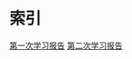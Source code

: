 # 索引

[第一次学习报告](https://github.com/dwdwdw37/dwdwdw.github.io/blob/main/%E7%AC%AC%E4%B8%80%E6%AC%A1/PMSM%E7%94%B5%E6%9C%BA%E6%8E%A7%E5%88%B6%E7%90%86%E8%AE%BA.md)
[第二次学习报告]()
